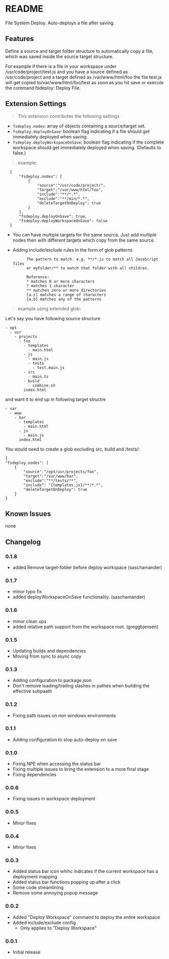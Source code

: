 # README

File System Deploy. Auto-deploys a file after saving.

## Features
Define a source and target folder structure to automatically copy a file, which was saved inside the source target structure.

For example if there is a file in your workspace under /usr/code/project/test.js and you have a source defined as /usr/code/project and a target defined as /var/www/html/foo the file test.js will get copied to/var/www/html/foo/test as soon as you hit save or execute the command fsdeploy: Deploy File.



## Extension Settings
> This extension contributes the following settings

* `fsdeploy.nodes`: array of objects containing a source/target set.
* `fsdeploy.deployOnSave`: boolean flag indicating if a file should get immediately deployed when saving. 
* `fsdeploy.deployWorkspaceOnSave`: boolean flag indicating if the complete workspace should get immediately deployed when saving. (Defaults to false.)

> example:

      {
          "fsdeploy.nodes": [
              {
                  "source":"/usr/code/project/",
                  "target":"/var/www/html/foo",
                  "include":"**/*.*",
                  "exclude":"**/min/*.*",
                  "deleteTargetOnDeploy": true
              }
          ],
          "fsdeploy.deployOnSave": true,
          "fsdeploy.deployWorkspaceOnSave": false
      }

- You can have multiple targets for the same source. 
  Just add multiple nodes then with different targets which copy from the same source.
- Adding include/exclude rules in the form of glob patterns


            The pattern to match. e.g. **/*.js to match all JavaScript files 
            or myFolder/** to match that folder with all children.

            Reference:
            * matches 0 or more characters
            ? matches 1 character
            ** matches zero or more directories
            [a-z] matches a range of characters
            {a,b} matches any of the patterns


> example using extended glob:

Let's say you have following source structure
```
- opt
  - usr
    - projects
      - foo
        - templates
          - main.html
        - js
          - main.js
          - tests
            - test.main.js
        - src
          - main.ts
        - build
          - combine.sh
        index.html
```

and want it to end up in following target structre
```
- var
  - www
    - bar
      - templates
        - main.html
      - js
        - main.js
      index.html
```

You would need to create a glob excluding src, build and /tests/:

    {
    "fsdeploy.nodes": [
        {
            "source":"/opt/usr/projects/foo",
            "target":"/var/www/bar",
            "exclude":"**/tests/**",
            "include": "{templates,js}/**/*.*",
            "deleteTargetOnDeploy": true
        }
    }

## Known Issues
none

## Changelog

### 0.1.8
- added Remove target-folder before deploy workspace (saschamander)

### 0.1.7
- minor typo fix
- added deployWorkspaceOnSave functionality. (saschamander)

### 0.1.6
- minor clean ups
- added relative path support from the workspace root. (greggbjensen)

### 0.1.5
- Updating builds and dependencies
- Moving from sync to async copy

### 0.1.3
- Adding configuration to package.json
- Don't remove leading/trailing slashes in pathes when building the effective subpaath

### 0.1.2
- Fixing path issues on non windows environments

### 0.1.1
- Adding configuration to stop auto-deploy on save

### 0.1.0
- Fixing NPE when accessing the status bar
- Fixing multiple issues to bring the extension to a more final stage
- Fixing dependencies

### 0.0.6
- Fixing issues in workspace deployment

### 0.0.5
- Minor fixes

### 0.0.4
- Minor fixes

### 0.0.3

- Added status bar icon whihc indicates if the current workspace has a deployment mapping
- Added status bar functions popping up after a click
- Some code streamlining
- Remove some annoying popup message

### 0.0.2

- Added "Deploy Workspace" command to deploy the entire workspace
- Added include/exclude config
  - Only applies to "Deploy Workspace"

### 0.0.1

- Initial release